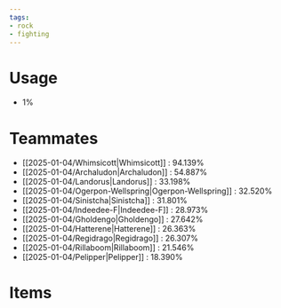 ```yaml
---
tags:
- rock
- fighting
---
```

# Usage
- 1%
# Teammates
- [[2025-01-04/Whimsicott|Whimsicott]] : 94.139%
- [[2025-01-04/Archaludon|Archaludon]] : 54.887%
- [[2025-01-04/Landorus|Landorus]] : 33.198%
- [[2025-01-04/Ogerpon-Wellspring|Ogerpon-Wellspring]] : 32.520%
- [[2025-01-04/Sinistcha|Sinistcha]] : 31.801%
- [[2025-01-04/Indeedee-F|Indeedee-F]] : 28.973%
- [[2025-01-04/Gholdengo|Gholdengo]] : 27.642%
- [[2025-01-04/Hatterene|Hatterene]] : 26.363%
- [[2025-01-04/Regidrago|Regidrago]] : 26.307%
- [[2025-01-04/Rillaboom|Rillaboom]] : 21.546%
- [[2025-01-04/Pelipper|Pelipper]] : 18.390%
# Items